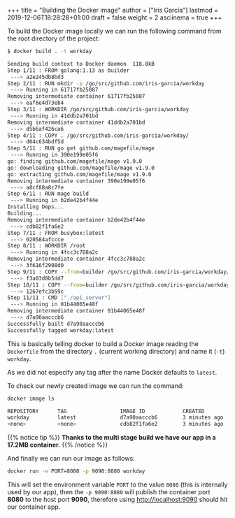 +++
title = "Building the Docker image"
author = ["Iris Garcia"]
lastmod = 2019-12-06T18:28:28+01:00
draft = false
weight = 2
asciinema = true
+++

To build the Docker image locally we can run the following command
from the root directory of the project:

```bash
$ docker build . -t workday

Sending build context to Docker daemon  118.8kB
Step 1/11 : FROM golang:1.13 as builder
 ---> a2e245db8bd3
Step 2/11 : RUN mkdir -p /go/src/github.com/iris-garcia/workday
 ---> Running in 61717fb25087
Removing intermediate container 61717fb25087
 ---> eaf6e4d73eb4
Step 3/11 : WORKDIR /go/src/github.com/iris-garcia/workday
 ---> Running in 41ddb2a701bd
Removing intermediate container 41ddb2a701bd
 ---> d5b6af426ca6
Step 4/11 : COPY . /go/src/github.com/iris-garcia/workday/
 ---> d64c634bdf5d
Step 5/11 : RUN go get github.com/magefile/mage
 ---> Running in 390e199e05f6
go: finding github.com/magefile/mage v1.9.0
go: downloading github.com/magefile/mage v1.9.0
go: extracting github.com/magefile/mage v1.9.0
Removing intermediate container 390e199e05f6
 ---> a8cf88a8c7fe
Step 6/11 : RUN mage build
 ---> Running in b2de42b4f44e
Installing Deps...
Building...
Removing intermediate container b2de42b4f44e
 ---> cdb82f1fa6e2
Step 7/11 : FROM busybox:latest
 ---> 020584afccce
Step 8/11 : WORKDIR /root
 ---> Running in 4fcc3c788a2c
Removing intermediate container 4fcc3c788a2c
 ---> 3f616f2908d0
Step 9/11 : COPY --from=builder /go/src/github.com/iris-garcia/workday/api_server .
 ---> f3a03d0b5dd7
Step 10/11 : COPY --from=builder /go/src/github.com/iris-garcia/workday/db_config.toml .
 ---> 1267efc3b59c
Step 11/11 : CMD ["./api_server"]
 ---> Running in 01b44065e48f
Removing intermediate container 01b44065e48f
 ---> d7a90aacccb6
Successfully built d7a90aacccb6
Successfully tagged workday:latest
```

This is basically telling docker to build a Docker image reading the
`Dockerfile` from the directory `.` (current working directory) and
name it (`-t`) `workday`.

As we did not especify any tag after the name Docker defaults to
`latest`.

To check our newly created image we can run the command:

```bash
docker image ls

REPOSITORY      TAG                 IMAGE ID            CREATED             SIZE
workday         latest              d7a90aacccb6        3 minutes ago       17.2MB
<none>          <none>              cdb82f1fa6e2        3 minutes ago       910MB
```

{{% notice tip %}}
**Thanks to the multi stage build we have our app in a 17.2MB container.**
{{% /notice %}}

And finally we can run our image as follows:

```bash
docker run -e PORT=8080 -p 9090:8080 workday
```

This will set the environment variable `PORT` to the value `8080` (this
is internally used by our app), then the `-p 9090:8080` will publish the
container port **8080** to the host port **9090**, therefore using
<http://localhost:9090> should hit our container app.
